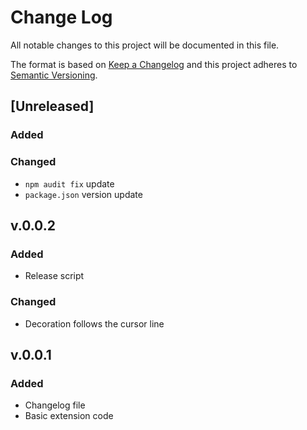 # Change Log
All notable changes to this project will be documented in this file.

The format is based on [Keep a Changelog](http://keepachangelog.com/)
and this project adheres to [Semantic Versioning](http://semver.org/).

## [Unreleased]
### Added
### Changed
- `npm audit fix` update
- `package.json` version update

## v.0.0.2
### Added
- Release script
### Changed
- Decoration follows the cursor line

## v.0.0.1

### Added
- Changelog file
- Basic extension code

